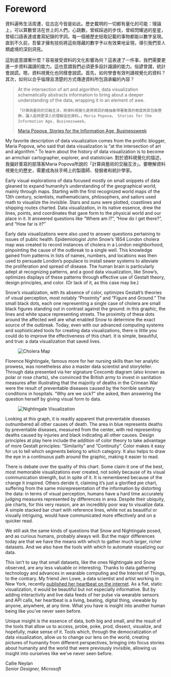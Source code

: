<!--
Sections hidden for Gitbook publishing
  <section data-type="foreword">-->
<h1>Foreword</h1>
  <p>資料遍佈生活周遭，從古迄今皆是如此。歷史載明的一切都有量化的可能：理論上，可以算數曾活在世上的人們，心跳數，曾經踩過的步伐，曾經閃耀過的星星，曾經口語表達或書寫紀錄的字詞。每一個被歷史撿取記載的事物都能以數字呈現。直到不久前，吾輩才擁有技術將這些隱藏的數字予以有效果地呈現，導引我們至人類處境的深刻洞見。</p>

  <p>這到底意謂著什麼？容易接受資料的文化影響為何？這表達了一件事，我們需要更進一步資料識讀的能力。這也意謂我們必須更多設計識讀的能力。俗諺曾謂，統計會說謊。嗯，資料視覺化也同樣會說謊。首先，如何學會有效判讀視覺化的資料？其次，如何以合乎倫理且清楚的方式傳達資料所包涵承繼的內容？</p>
  
  <blockquote>
    At the intersection of art and algorithm, data visualization schematically abstracts information to bring about a deeper understanding of the data, wrapping it in an element of awe.
    
    「計算與藝術的交融互涉，將資料視覺化是將資訊約略抽象帶著敬畏的態度將其包裝整飾，讓人能夠更深入的理解這些資料。」Maria Popova， Stories for the Information Age, Businessweek。
<p data-type="attribution"><a href="http://www.businessweek.com/innovate/content/aug2009/id20090811_137179.htm" target="_blank">Maria Popova, Stories for the Information Age, Businessweek</a></p>
  </blockquote>

  <p>My favorite description of data visualization comes from the prolific blogger, Maria Popova, who said that data visualization is &ldquo;at the intersection of art and algorithm.&rdquo; To learn about the history of data visualization is to become an armchair cartographer, explorer, and statistician.
  對於資料視覺化的描述，我偏好善寫的部落客Maria Popova所說的「計算與藝術的交融互涉」。要瞭解資料視覺化的歷史，需要成為扶手椅上的製圖師、發掘者和統計學家。</p> 
  
  <p>Early visual explorations of data focused mostly on small snippets of data gleaned to expand humanity&rsquo;s understanding of the geographical world, mainly through maps. Starting with the first recognized world maps of the 13th century, scientists, mathematicians, philosophers, and sailors used math to visualize the invisible. Stars and suns were plotted, coastlines and shipping routes charted. Data visualization, in its native essence, drew the lines, points, and coordinates that gave form to the physical world and our place in it. It answered questions like &ldquo;Where am I?&rdquo;, &ldquo;How do I get there?&rdquo;, and &ldquo;How far is it?&rdquo;</p>

  <p>Early data visualizations were also used to answer questions pertaining to issues of public health. Epidemiologist John Snow&rsquo;s 1854 London cholera map was created to record instances of cholera in a London neighborhood, pinpointing the cause of the outbreak to a single well. This knowledge gained from patterns in lists of names, numbers, and locations was then used to persuade London&rsquo;s populace to install sewer systems to alleviate the proliferation and spread of disease. The human brain is particularly adept at recognizing patterns, and a good data visualization, like Snow&rsquo;s, optimizes displays of these patterns through effective use of Gestalt theory, design principles, and color. (Or lack of it, as this case may be.)</p>

  <p>Snow&rsquo;s visualization, with its absence of color, optimizes Gestalt&rsquo;s theories of visual perception, most notably &ldquo;Proximity&rdquo; and &ldquo;Figure and Ground.&rdquo; The small black dots, each one representing a single case of cholera are small black figures standing out in contrast against the ground: in this graphic, the lines and white space representing streets. The proximity of these dots around the affected well are what enabled Snow to determine the exact source of the outbreak. Today, even with our advanced computing systems and sophisticated tools for creating data visualizations, there is little you could do to improve the effectiveness of this chart. It is simple, beautiful, and true: a data visualization that saved lives.</p>

  <figure><img src="../images/sections/01/cholera.png" alt="Cholera Map" /></figure>

  <p>Florence Nightingale, famous more for her nursing skills than her analytic prowess, was nonetheless also a master data scientist and storyteller. Through data presented via her signature Coxcomb diagram (also known as polar or rose charts), she convinced the British army to invest in sanitation measures after illustrating that the majority of deaths in the Crimean War were the result of preventable diseases caused by the horrible sanitary conditions in hospitals. &ldquo;Why are we sick?&rdquo; she asked, then answering the question herself by giving visual form to data.</p>

  <figure><img src="../images/sections/01/nightingale.jpg" alt="Nightingale Visualization" /></figure>

  <p>Looking at this graph, it is readily apparent that preventable diseases outnumbered all other causes of death. The area in blue represents deaths by preventable diseases, measured from the center, with red representing deaths caused by injuries and black indicating all other causes. Design principles at play here include the addition of color theory to take advantage of more Gestalt principles: &ldquo;Similarity&rdquo; and &ldquo;Continuity&rdquo;. Color makes it easy for us to tell which segments belong to which category. It also helps to draw the eye in a continuous path around the graphic, making it easier to read.</p>

  <p>There is debate over the quality of this chart. Some claim it one of the best, most memorable visualizations ever created, not solely because of its visual communication strength, but in spite of it. It is remembered because of the change it inspired. Others deride it, claiming it&rsquo;s just a glorified pie chart, suffering from the same misrepresentation of the information by distorting the data: in terms of visual perception, humans have a hard time accurately judging measures represented by differences in area. Despite their ubiquity, pie charts, for this very reason, are an incredibly poor way to visualize data. A simple stacked bar chart with reference lines, while not as beautiful or visually intriguing, would have communicated more effectively and on a quicker read.</p>

  <p>We still ask the same kinds of questions that Snow and Nightingale posed, and as curious humans, probably always will. But the major differences today are that we have the means with which to gather much larger, richer datasets. And we also have the tools with which to automate visualizing our data.</p>

  <p>This isn&rsquo;t to say that small datasets, like the ones Nightingale and Snow observed, are any less valuable or interesting. Thanks to data gathering technology and advances in wearable computing and the Internet of Things, to the contrary. My friend Jen Lowe, a data scientist and artist working in New York, recently <a href="http://datatelling.com/projects/onehumanheartbeat/" target="_blank">published her heartbeat on the internet</a>. As a flat, static visualization, it would be beautiful but not especially informative. But by adding interactivity and live data feeds of her pulse via wearable sensors and API calls, her heartbeat is a living, beating, digital thing, viewable by anyone, anywhere, at any time. What you have is insight into another human being like you&rsquo;ve never seen before.</p>

  <p>Unique insight is the essence of data, both big and small, and the result of the tools that allow us to access, probe, poke, prod, dissect, visualize, and hopefully, make sense of it. Tools which, through the democratization of data visualization, allow us to change our lens on the world, creating pictures of humanity from different perspectives, bringing into focus stories about humanity and the world that were previously invisible, allowing us insight into ourselves like we&rsquo;ve never seen before.</p>

  <p data-type="author">Callie Neylan<br /> 
  <em>Senior Designer, Microsoft</em></p>
<!--</section>-->
